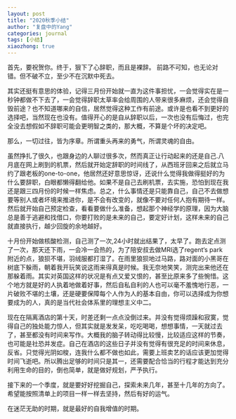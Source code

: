 ```yaml
---
layout: post
title: "2020秋季小结"
author: "复盘中的Yang"
categories: journal
tags: [小结]
xiaozhong: true
---
```


首先，要祝贺你。终于，狠下了心辞职，而且是裸辞。
前路不可知，也无论对错。但不破不立，至少不在沉默中死去。

其实还挺有意思的体验，记得三月份开始就一直为这件事担忧，一会觉得实在是一秒钟都做不下去了，一会觉得辞职太草率会给周围的人带来很多麻烦，还会觉得自毁前途？也不知道哪来的自信，居然觉得这种工作有前途。或许是也看不到更好的选择吧，当然现在也没有。值得开心的是自从辞职以后，一次也没有后悔过，也完全没去想假如不辞职可能会更明智之类的，那大概，不算是个坏的决定吧。

那么，一切过往，皆为序章。所谓重头再来的勇气，所谓灵魂的自由。

虽然挣扎了很久，也跟身边的人聊过很多次，然而真正让行动起来的还是自己.八月底在网上刷到的机票，然后就开始定辞职的时间线了，从西班牙回来之后就立马约了跟老板的one-to-one，他居然还好意思惊讶，还说什么觉得我做得挺好的为什么要辞职，白眼都懒得翻给他。如果不是自己去刷机票，去实施，恐怕到现在我还是跟三四月份的时候一样焦虑。总之，什么事情还是只能靠自己，自己不去做想要等别人或者坏境来推进你，是不会有改变的，就像不要对任何人抱有期待一样。然后就开始自己预定检查，看看要做什么准备，想起那个神经学的原理，因为大脑总是善于逃避和找借口，你要打败的是未来的自己，要定好计划，这样未来的自己就直接执行，越少回旋的余地越好。

十月份开始做核酸检测，自己测了一次,24小时就出结果了，太早了。跑去定点测了一次，那天还下雨，一会冷一会热的，为了陪安叔去做MRI选了regent‘s park附近的点，狼狈不堪，羽绒服都打湿了。在雨里狼狈地过马路，路对面的小黑哥在树底下躲雨，朝着我开玩笑说这雨来得真是时候。我无奈地笑笑，测完出来他还在那躲着雨。其实对英国这样的状况是有点又爱又恨的，甚至比原来多了些惋惜。这个地方就是好的人执着地做着好事，然后自私自利的人也可以毫不羞愧地行恶，一片破败不堪的土壤，还是硬要保障每个人作为人的基本自由，你可以选择成为你想要成为的人，真的是当代社会体系里的理想主义中二。

现在在隔离酒店的第十天，时差还剩一点点没倒过来。并没有觉得烦躁和寂寞，觉得自己的独处能力惊人，但其实就是发发呆，吃吃喝喝，想想事情，一天就过去了，甚至都没有时间来写作。大概我的脑子转动得比较慢，比较适应这样的节奏，也可能是社恐并发症。自己在酒店的这些日子并没有觉得有很充足的时间来休息，反省。只觉得光阴如梭，连我什么都不做也如此，需要上班卖艺的话应该更加觉得时间飞逝吧。所以腾出足够的时间只是其一，还需要配合恰当的行程才能达到充分利用生命的目的，倒也简单，就是做好规划，严予执行。

接下来的一个季度，就是要好好挖掘自己，探索未来几年，甚至十几年的方向了。希望能按照清单上的项目一样一样去坚持，然后有好的运气。

在迷茫无助的时期，就是最好的自我增值的时期。